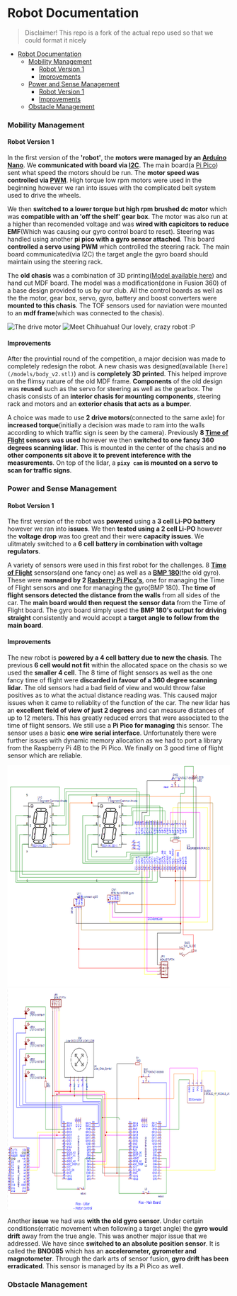 # Robot Documentation

> Disclaimer! This repo is a fork of the actual repo used so that we could format it nicely

- [Robot Documentation](#robot-documentation)
    - [Mobility Management](#mobility-management)
      - [Robot Version 1](#robot-version-1)
      - [Improvements](#improvements)
    - [Power and Sense Management](#power-and-sense-management)
      - [Robot Version 1](#robot-version-1-1)
      - [Improvements](#improvements-1)
    - [Obstacle Management](#obstacle-management)


### Mobility Management
#### Robot Version 1
In the first version of the **'robot'**, the **motors were managed by an [Arduino Nano](/docs/nano.pdf)**. We **communicated with board via [I2C](https://en.wikipedia.org/wiki/I%C2%B2C)**. The main board(a [Pi Pico](/docs/pico.pdf)) sent what speed the motors should be run. The **motor speed was controlled via [PWM](https://en.wikipedia.org/wiki/Pulse-width_modulation)**. High torque low rpm motors were used in the beginning however we ran into issues with the complicated belt system used to drive the wheels. 
 
We then **switched to a lower torque but high rpm brushed dc motor** which was **compatible with an 'off the shelf' gear box**. The motor was also run at a higher than recomended voltage and was **wired with capicitors to reduce EMF**(Which was causing our gyro control board to reset). Steering was handled using another **pi pico with a gyro sensor attached**. This board **controlled a servo using PWM** which controlled the steering rack. The main board communicated(via I2C) the target angle the gyro board should maintain using the steering rack.

The **old chasis** was a combination of 3D printing([Model available here](/models/body_v2.stl)) and hand cut MDF board. The model was a modification(done in Fusion 360) of a base design provided to us by our club. All the control boards as well as the the motor, gear box, servo, gyro, battery and boost converters were **mounted to this chasis**. The TOF sensors used for naviation were mounted to an **mdf frame**(which was connected to the chasis).

<p>
    <img style="height:200px" title="The drive motor" src="https://epro.pk/wp-content/uploads/2017/11/dc-motor-6V.jpg">
    <img title="Meet Chihuahua! Our lovely, crazy robot :P" src="https://github.com/butterYeeter/Arduino/blob/main/v-photos/front.jpg?raw=true" style="height:200px">
</p>

#### Improvements
After the provintial round of the competition, a major decision was made to completely redesign the robot. A new chasis was designed(available ```[here](/models/body_v2.stl)```) and is **completely 3D printed**. This helped improve on the flimsy nature of the old MDF frame. **Components** of the old design was **reused** such as the servo for steering as well as the gearbox. The chasis consists of an **interior chasis for mounting components**, steering rack and motors and an **exterior chasis that acts as a bumper**. 

A choice was made to use **2 drive motors**(connected to the same axle) for **increased torque**(initially a decision was made to ram into the walls according to which traffic sign is seen by the camera). Previously **8 [Time of Flight](/docs/tof.pdf) sensors was used** however we then **switched to one fancy 360 degrees scanning lidar**. This is mounted in the center of the chasis and **no other components sit above it to prevent inteference with the measurements**. On top of the lidar, a **```pixy cam``` is mounted on a servo to scan for traffic signs**.


### Power and Sense Management
#### Robot Version 1
The first version of the robot was **powered** using a **3 cell Li-PO battery** however we ran into **issues**. We then **tested using a 2 cell Li-PO** however the **voltage drop** was too great and their were **capacity issues**.  We ulitmately switched to a **6 cell battery in combination with voltage regulators**. 

A variety of sensors were used in this first robot for the challenges. 8 **[Time of Flight](/docs/tof.pdf)** sensors(and one fancy one) as well as a **[BMP 180](/docs/bmp180.pdf)**(the old gyro). These were **managed by 2 [Rasberry Pi Pico's](/docs/pico.pdf)**, one for managing the Time of Flight sensors and one for managing the gyro(BMP 180). The **time of flight sensors detected the distance from the walls** from all sides of the car. The **main board would then request the sensor data** from the Time of Flight board. The gyro board simply used the **BMP 180's output for driving straight** consistently and would accept a **target angle to follow from the main board**.

#### Improvements
The new robot is **powered by a 4 cell battery due to new the chasis**. The previous **6 cell would not fit** within the allocated space on the chasis so we used the **smaller 4 cell**. The 8 time of flight sensors as well as the one fancy time of flight were **discarded in favour of a 360 degree scanning lidar**. The old sensors had a bad field of view and would throw false positives as to what the actual distance reading was. This caused major issues when it came to reliablity of the function of the car. The new lidar has an **excellent field of view of just 2 degrees** and can measure distances of up to 12 meters. This has greatly reduced errors that were associated to the time of flight sensors. We still use a **Pi Pico for managing** this sensor. The sensor uses a basic **one wire serial interface**. Unfortunately there were further issues with dynamic memory allocation as we had to port a library from the Raspberry Pi 4B to the Pi Pico. We finally on 3 good time of flight sensor which are reliable. 

<p align=center><img title="Main Board and LIDAR" style="height:500px" src="/docs/gyro%20board%20pic.png"><img title="Gyro Board" style="height:500px" src="/docs/Mainboard%20pic.png"></p>

Another **issue** we had was **with the old gyro sensor**. Under certain conditions(erratic movement when following a target angle) the **gyro would drift** away from the true angle. This was another major issue that we addressed. We have since **switched to an absolute position sensor**. It is called the **BNO085** which has an **accelerometer, gyrometer and magnotometer**. Through the dark arts of sensor fusion, **gyro drift has been erradicated**. This sensor is managed by its a Pi Pico as well.

### Obstacle Management
